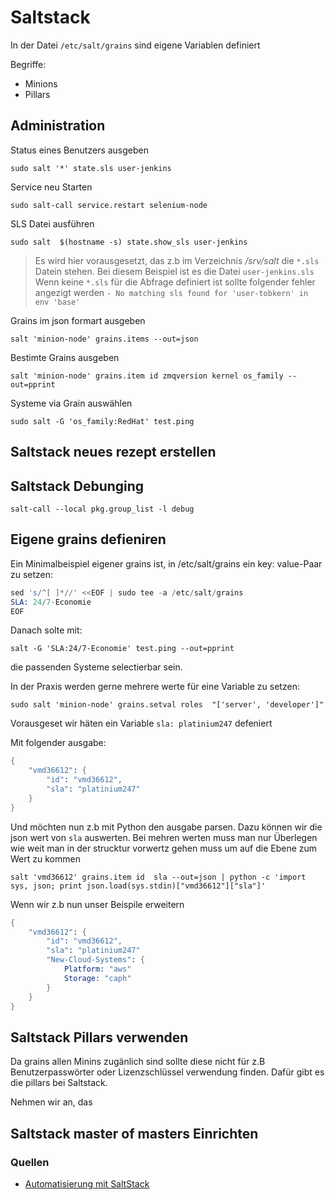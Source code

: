 # Saltstack

In der Datei `/etc/salt/grains` sind eigene Variablen definiert

Begriffe:

* Minions
* Pillars

## Administration

Status eines Benutzers ausgeben

`sudo salt '*' state.sls user-jenkins`

Service neu Starten

`sudo salt-call service.restart selenium-node`

SLS Datei ausführen

`sudo salt  $(hostname -s) state.show_sls user-jenkins`

> Es wird hier vorausgesetzt, das z.b im Verzeichnis _/srv/salt_ die `*.sls` Datein stehen. Bei diesem Beispiel ist es die Datei `user-jenkins.sls`
> Wenn keine `*.sls` für die Abfrage definiert ist sollte folgender fehler angezigt werden `- No matching sls found for 'user-tobkern' in env 'base'`

Grains im json formart ausgeben

`salt 'minion-node' grains.items --out=json`

Bestimte Grains ausgeben

`salt 'minion-node' grains.item id zmqversion kernel os_family --out=pprint`

Systeme via Grain auswählen

`sudo salt -G 'os_family:RedHat' test.ping`

## Saltstack neues rezept erstellen

## Saltstack Debunging

`salt-call --local pkg.group_list -l debug`

## Eigene grains defieniren

Ein Minimalbeispiel eigener grains ist, in /etc/salt/grains ein key: value-Paar zu setzen:

```s
sed 's/^[ ]*//' <<EOF | sudo tee -a /etc/salt/grains
SLA: 24/7-Economie
EOF
```

Danach solte mit:

`salt -G 'SLA:24/7-Economie' test.ping --out=pprint`

die passenden Systeme selectierbar sein.

In der Praxis werden gerne mehrere werte für eine Variable zu setzen:

`sudo salt 'minion-node' grains.setval roles  "['server', 'developer']"`

Vorausgeset wir häten ein Variable `sla: platinium247` defeniert

Mit folgender ausgabe:

```s
{
    "vmd36612": {
        "id": "vmd36612",
        "sla": "platinium247"
    }
}
````

Und möchten nun z.b mit Python den ausgabe parsen.
Dazu können wir die json wert von `sla` auswerten.
Bei mehren werten muss man nur Überlegen wie weit man in der strucktur vorwertz gehen muss um auf die Ebene zum Wert zu kommen

`salt 'vmd36612' grains.item id  sla --out=json | python -c 'import sys, json; print json.load(sys.stdin)["vmd36612"]["sla"]'`

Wenn wir z.b nun unser Beispile erweitern

```s
{
    "vmd36612": {
        "id": "vmd36612",
        "sla": "platinium247"
        "New-Cloud-Systems": {
            Platform: "aws"
            Storage: "caph"
        }
    }
}
````

## Saltstack Pillars verwenden

Da grains allen Minins zugänlich sind sollte diese nicht für z.B Benutzerpasswörter oder Lizenzschlüssel verwendung finden.
Dafür gibt es die pillars bei Saltstack.

Nehmen wir an, das

## Saltstack master of masters Einrichten

### Quellen

* [Automatisierung mit SaltStack](https://www.informatik-aktuell.de/entwicklung/methoden/gut-gewuerzt-automatisierung-mit-saltstack.html)